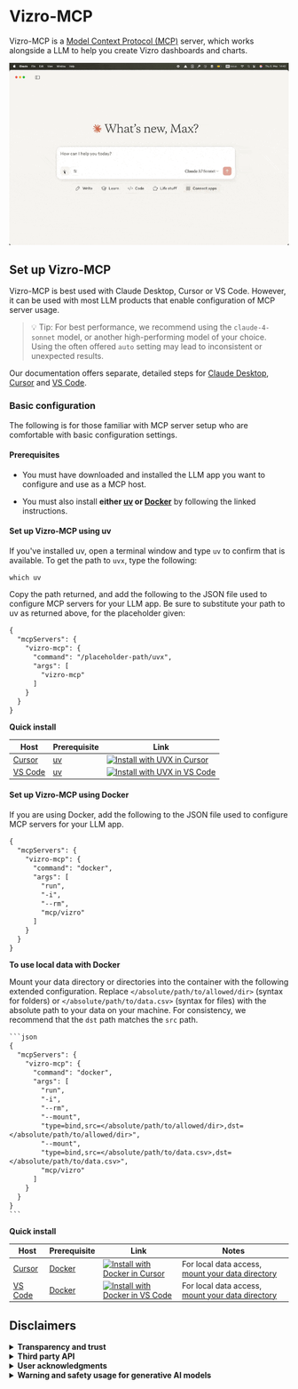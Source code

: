 <!-- <a href="https://glama.ai/mcp/servers/@mckinsey/vizro">
  <img width="380" height="200" src="https://glama.ai/mcp/servers/@mckinsey/vizro/badge" />
</a> -->

# Vizro-MCP

Vizro-MCP is a [Model Context Protocol (MCP)](https://modelcontextprotocol.io/) server, which works alongside a LLM to help you create Vizro dashboards and charts.

<img src="docs/assets/images/vizro-mcp.gif" width="600" alt="Vizro-MCP Demo">

## Set up Vizro-MCP

Vizro-MCP is best used with Claude Desktop, Cursor or VS Code. However, it can be used with most LLM products that enable configuration of MCP server usage.

> 💡 Tip: For best performance, we recommend using the `claude-4-sonnet` model, or another high-performing model of your choice. Using the often offered `auto` setting may lead to inconsistent or unexpected results.

Our documentation offers separate, detailed steps for [Claude Desktop](./docs/pages/guides/set-up-vizro-mcp-with-claude.md), [Cursor](./docs/pages/guides/set-up-vizro-mcp-with-cursor.md) and [VS Code](./docs/pages/guides/set-up-vizro-mcp-with-vscode.md).

### Basic configuration

The following is for those familiar with MCP server setup who are comfortable with basic configuration settings.

#### Prerequisites

- You must have downloaded and installed the LLM app you want to configure and use as a MCP host.

- You must also install **either [uv](https://docs.astral.sh/uv/getting-started/installation/) or [Docker](https://www.docker.com/get-started/)** by following the linked instructions.

#### Set up Vizro-MCP using uv

If you've installed uv, open a terminal window and type `uv` to confirm that is available. To get the path to `uvx`, type the following:

```shell
which uv
```

Copy the path returned, and add the following to the JSON file used to configure MCP servers for your LLM app. Be sure to substitute your path to uv as returned above, for the placeholder given:

```
{
  "mcpServers": {
    "vizro-mcp": {
      "command": "/placeholder-path/uvx",
      "args": [
        "vizro-mcp"
      ]
    }
  }
}
```

**Quick install**

| Host                                      | Prerequisite                                                  | Link                                                                                                                                                                                                                                                                                       |
| ----------------------------------------- | ------------------------------------------------------------- | ------------------------------------------------------------------------------------------------------------------------------------------------------------------------------------------------------------------------------------------------------------------------------------------ |
| [Cursor](https://www.cursor.com/)         | [uv](https://docs.astral.sh/uv/getting-started/installation/) | [![Install with UVX in Cursor](https://img.shields.io/badge/Cursor-Install-0098FF?style=flat-square&logo=visualstudiocode&logoColor=white)](https://cursor.com/install-mcp?name=vizro-mcp&config=eyJjb21tYW5kIjoidXZ4IHZpenJvLW1jcCJ9)                                                     |
| [VS Code](https://code.visualstudio.com/) | [uv](https://docs.astral.sh/uv/guides/tools/)                 | [![Install with UVX in VS Code](https://img.shields.io/badge/VS_Code-Install-0098FF?style=flat-square&logo=visualstudiocode&logoColor=white)](https://insiders.vscode.dev/redirect/mcp/install?name=vizro-mcp&config=%7B%22command%22%3A%22uvx%22%2C%22args%22%3A%5B%22vizro-mcp%22%5D%7D) |

#### Set up Vizro-MCP using Docker

If you are using Docker, add the following to the JSON file used to configure MCP servers for your LLM app.

```
{
  "mcpServers": {
    "vizro-mcp": {
      "command": "docker",
      "args": [
        "run",
        "-i",
        "--rm",
        "mcp/vizro"
      ]
    }
  }
}
```

**To use local data with Docker**

Mount your data directory or directories into the container with the following extended configuration. Replace `</absolute/path/to/allowed/dir>` (syntax for folders) or `</absolute/path/to/data.csv>` (syntax for files) with the absolute path to your data on your machine. For consistency, we recommend that the `dst` path matches the `src` path.

````
```json
{
  "mcpServers": {
    "vizro-mcp": {
      "command": "docker",
      "args": [
        "run",
        "-i",
        "--rm",
        "--mount",
        "type=bind,src=</absolute/path/to/allowed/dir>,dst=</absolute/path/to/allowed/dir>",
        "--mount",
        "type=bind,src=</absolute/path/to/data.csv>,dst=</absolute/path/to/data.csv>",
        "mcp/vizro"
      ]
    }
  }
}
```
````

**Quick install**

| Host                                      | Prerequisite                                  | Link                                                                                                                                                                                                                                                                                                                                   | Notes                                                                   |
| ----------------------------------------- | --------------------------------------------- | -------------------------------------------------------------------------------------------------------------------------------------------------------------------------------------------------------------------------------------------------------------------------------------------------------------------------------------- | ----------------------------------------------------------------------- |
| [Cursor](https://www.cursor.com/)         | [Docker](https://www.docker.com/get-started/) | [![Install with Docker in Cursor](https://img.shields.io/badge/Cursor-Install-0098FF?style=flat-square&logo=visualstudiocode&logoColor=white)](https://cursor.com/install-mcp?name=vizro-mcp&config=eyJjb21tYW5kIjoiZG9ja2VyIHJ1biAtaSAtLXJtIG1jcC92aXpybyJ9)                                                                          | For local data access, [mount your data directory](#setup-instructions) |
| [VS Code](https://code.visualstudio.com/) | [Docker](https://www.docker.com/get-started/) | [![Install with Docker in VS Code](https://img.shields.io/badge/VS_Code-Install-0098FF?style=flat-square&logo=visualstudiocode&logoColor=white)](https://insiders.vscode.dev/redirect/mcp/install?name=vizro-mcp&config=%7B%22command%22%3A%22docker%22%2C%22args%22%3A%5B%22run%22%2C%22-i%22%2C%22--rm%22%2C%22mcp%2Fvizro%22%5D%7D) | For local data access, [mount your data directory](#setup-instructions) |

## Disclaimers

<details>
<summary><strong>Transparency and trust</strong></summary>

MCP servers are a relatively new concept, and it is important to be transparent about what the tools are capable of so you can make an informed choice as a user. Overall, the Vizro MCP server only reads data, and never writes, deletes or modifies any data on your machine.

</details>

<details>
<summary><strong>Third party API</strong></summary>

Users are responsible for anything done via their host LLM application.

Users are responsible for procuring any and all rights necessary to access any third-party generative AI tools and for complying with any applicable terms or conditions thereof.

Users are wholly responsible for the use and security of the third-party generative AI tools and of Vizro.

</details>

<details>
<summary><strong>User acknowledgments</strong></summary>

Users acknowledge and agree that:

Any results, options, data, recommendations, analyses, code, or other information (“Outputs”) generated by any third-party generative AI tools (“GenAI Tools”) may contain some inaccuracies, biases, illegitimate, potentially infringing, or otherwise inappropriate content that may be mistaken, discriminatory, or misleading.

McKinsey & Company:

(i) expressly disclaims the accuracy, adequacy, timeliness, reliability, merchantability, fitness for a particular purpose, non-infringement, safety or completeness of any Outputs,

(ii) shall not be liable for any errors, omissions, or other defects in, delays or interruptions in such Outputs, or for any actions taken in reliance thereon, and

(iii) shall not be liable for any alleged violation or infringement of any right of any third party resulting from the users’ use of the GenAI Tools and the Outputs.

The Outputs shall be verified and validated by the users and shall not be used without human oversight and as a sole basis for making decisions impacting individuals.

Users remain solely responsible for the use of the Output, in particular, the users will need to determine the level of human oversight needed to be given the context and use case, as well as for informing the users’ personnel and other affected users about the nature of the GenAI Output. Users are also fully responsible for their decisions, actions, use of Vizro and Vizro-MCP and compliance with applicable laws, rules, and regulations, including but not limited to confirming that the Outputs do not infringe any third-party rights.

</details>

<details>
<summary><strong>Warning and safety usage for generative AI models</strong></summary>

Vizro-MCP is used by generative AI models because large language models (LLMs) represent significant advancements in the AI field. However, as with any powerful tool, there are potential risks associated with connecting to a generative AI model.

We recommend users research and understand the selected model before using Vizro-MCP. We also recommend users to check the MCP server code before using it.

Users are encouraged to treat AI-generated content as supplementary, always apply human judgment, approach with caution, review the relevant disclaimer page, and consider the following:

<ol>
<li>Hallucination and misrepresentation</li>
Generative models can potentially generate information while appearing factual, being entirely fictitious or misleading.

The vendor models might lack real-time knowledge or events beyond its last updates. Vizro-MCP output may vary and you should always verify critical information. It is the user's responsibility to discern the accuracy, consistent, and reliability of the generated content.

<li>Unintended and sensitive output</li>
The outputs from these models can be unexpected, inappropriate, or even harmful. Users as human in the loop is an essential part. Users must check and interpret the final output. It is necessary to approach the generated content with caution, especially when shared or applied in various contexts.

<li>Data privacy</li>
Your data is sent to model vendors if you connect to LLMs via their APIs. For example, if you connect to the model from OpenAI, your data will be sent to OpenAI via their API. Users should be cautious about sharing or inputting any personal or sensitive information.

<li>Bias and fairness</li>
Generative AI can exhibit biases present in their training data. Users need to be aware of and navigate potential biases in generated outputs and be cautious when interpreting the generated content.

<li>Malicious use</li>
These models can be exploited for various malicious activities. Users should be cautious about how and where they deploy and access such models.
</ol>
It's crucial for users to remain informed, cautious, and ethical in their applications.

</details>
